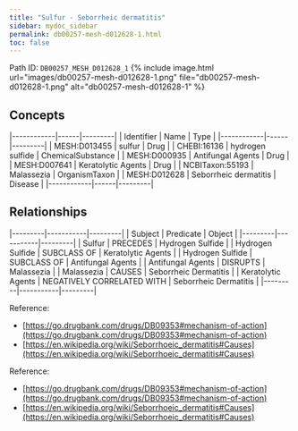 ```yaml
---
title: "Sulfur - Seborrheic dermatitis"
sidebar: mydoc_sidebar
permalink: db00257-mesh-d012628-1.html
toc: false 
---
```



Path ID: `DB00257_MESH_D012628_1`
{% include image.html url="images/db00257-mesh-d012628-1.png" file="db00257-mesh-d012628-1.png" alt="db00257-mesh-d012628-1" %}

## Concepts

|------------|------|---------|
| Identifier | Name | Type    |
|------------|------|---------|
| MESH:D013455 | sulfur | Drug |
| CHEBI:16136 | hydrogen sulfide | ChemicalSubstance |
| MESH:D000935 | Antifungal Agents | Drug |
| MESH:D007641 | Keratolytic Agents | Drug |
| NCBITaxon:55193 | Malassezia | OrganismTaxon |
| MESH:D012628 | Seborrheic dermatitis | Disease |
|------------|------|---------|

## Relationships

|---------|-----------|---------|
| Subject | Predicate | Object  |
|---------|-----------|---------|
| Sulfur | PRECEDES | Hydrogen Sulfide |
| Hydrogen Sulfide | SUBCLASS OF | Keratolytic Agents |
| Hydrogen Sulfide | SUBCLASS OF | Antifungal Agents |
| Antifungal Agents | DISRUPTS | Malassezia |
| Malassezia | CAUSES | Seborrheic Dermatitis |
| Keratolytic Agents | NEGATIVELY CORRELATED WITH | Seborrheic Dermatitis |
|---------|-----------|---------|

Reference: 
  - [https://go.drugbank.com/drugs/DB09353#mechanism-of-action](https://go.drugbank.com/drugs/DB09353#mechanism-of-action)
  - [https://en.wikipedia.org/wiki/Seborrhoeic_dermatitis#Causes](https://en.wikipedia.org/wiki/Seborrhoeic_dermatitis#Causes)

Reference: 
  - [https://go.drugbank.com/drugs/DB09353#mechanism-of-action](https://go.drugbank.com/drugs/DB09353#mechanism-of-action)
  - [https://en.wikipedia.org/wiki/Seborrhoeic_dermatitis#Causes](https://en.wikipedia.org/wiki/Seborrhoeic_dermatitis#Causes)
